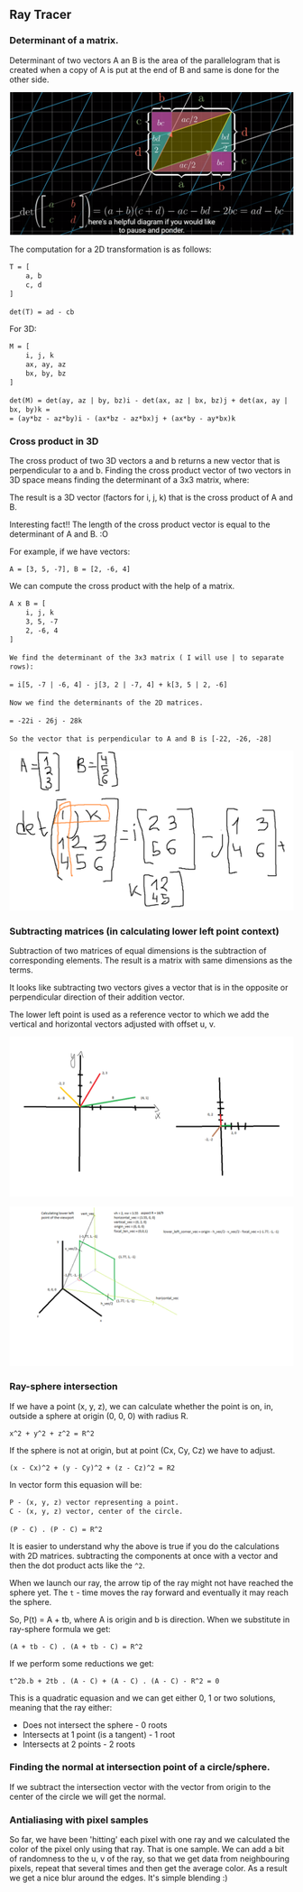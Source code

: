 ## Ray Tracer

### Determinant of a matrix.
Determinant of two vectors A an B is the area of the parallelogram that is created when a copy of A is put at the end of B and same is done for the other side.

![determinant explanation of formula](https://github.com/pancanin/RayTracer/blob/master/helpful_materials/matrix-determinant.PNG?raw=true)

The computation for a 2D transformation is as follows:
```
T = [
	a, b
	c, d
]

det(T) = ad - cb
```

For 3D:

```
M = [
	i, j, k
	ax, ay, az
	bx, by, bz
]

det(M) = det(ay, az | by, bz)i - det(ax, az | bx, bz)j + det(ax, ay | bx, by)k =
= (ay*bz - az*by)i - (ax*bz - az*bx)j + (ax*by - ay*bx)k
```


### Cross product in 3D

The cross product of two 3D vectors a and b returns a new vector that is perpendicular to a and b.
Finding the cross product vector of two vectors in 3D space means finding the determinant of a 3x3 matrix, where:

The result is a 3D vector (factors for i, j, k) that is the cross product of A and B.

Interesting fact!!
The length of the cross product vector is equal to the determinant of A and B. :O

For example, if we have vectors:
```
A = [3, 5, -7], B = [2, -6, 4]
```
We can compute the cross product with the help of a matrix.

```
A x B = [
	i, j, k
	3, 5, -7
	2, -6, 4
]

We find the determinant of the 3x3 matrix ( I will use | to separate rows):

= i[5, -7 | -6, 4] - j[3, 2 | -7, 4] + k[3, 5 | 2, -6]

Now we find the determinants of the 2D matrices.

= -22i - 26j - 28k

So the vector that is perpendicular to A and B is [-22, -26, -28]
```

![cross product depiction](https://github.com/pancanin/RayTracer/blob/master/helpful_materials/3d-matrix-cross-product.png?raw=true)

### Subtracting matrices (in calculating lower left point context)

Subtraction of two matrices of equal dimensions is the subtraction of corresponding elements. The result is a matrix with 
same dimensions as the terms.

It looks like subtracting two vectors gives a vector that is in the opposite or perpendicular direction of their addition vector.

The lower left point is used as a reference vector to which we add the vertical and horizontal vectors adjusted with offset u, v.

![subtracting matrices](https://github.com/pancanin/RayTracer/blob/master/helpful_materials/matrix-subtraction.png?raw=true)

![lower left point](https://github.com/pancanin/RayTracer/blob/master/helpful_materials/calculate-lower-left.png?raw=true)

### Ray-sphere intersection

If we have a point (x, y, z), we can calculate whether the point is on, in, outside a sphere at origin (0, 0, 0) with radius R.

```
x^2 + y^2 + z^2 = R^2
```
If the sphere is not at origin, but at point (Cx, Cy, Cz) we have to adjust.
```
(x - Cx)^2 + (y - Cy)^2 + (z - Cz)^2 = R2
```

In vector form this equasion will be:

```
P - (x, y, z) vector representing a point.
C - (x, y, z) vector, center of the circle.

(P - C) . (P - C) = R^2
```

It is easier to understand why the above is true if you do the calculations with 2D matrices.
subtracting the components at once with a vector and then the dot product acts like the `^2`.

When we launch our ray, the arrow tip of the ray might not have reached the sphere yet. The `t` - time moves the ray forward and eventually
it may reach the sphere.

So, P(t) = A + tb, where A is origin and b is direction.
When we substitute in ray-sphere formula we get:

```
(A + tb - C) . (A + tb - C) = R^2
```

If we perform some reductions we get:
```
t^2b.b + 2tb . (A - C) + (A - C) . (A - C) - R^2 = 0
```

This is a quadratic equasion and we can get either 0, 1 or two solutions, meaning that the ray either:
- Does not intersect the sphere - 0 roots
- Intersects at 1 point (is a tangent) - 1 root
- Intersects at 2 points - 2 roots


### Finding the normal at intersection point of a circle/sphere.
If we subtract the intersection vector with the vector from origin to the center of the circle we will get the normal.

### Antialiasing with pixel samples

So far, we have been 'hitting' each pixel with one ray and we calculated the color of the pixel only using that ray. That is one sample.
We can add a bit of randomness to the u, v of the ray, so that we get data from neighbouring pixels, repeat that several times and then get the average color.
As a result we get a nice blur around the edges. It's simple blending :)